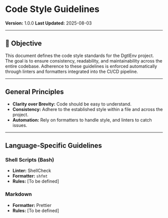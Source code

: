 # Code Style Guidelines

**Version:** 1.0.0
**Last Updated:** 2025-08-03

---

## 🎯 **Objective**

This document defines the code style standards for the DgtlEnv project. The goal is to ensure consistency, readability, and maintainability across the entire codebase. Adherence to these guidelines is enforced automatically through linters and formatters integrated into the CI/CD pipeline.

---

## **General Principles**

- **Clarity over Brevity:** Code should be easy to understand.
- **Consistency:** Adhere to the established style within a file and across the project.
- **Automation:** Rely on formatters to handle style, and linters to catch issues.

---

## **Language-Specific Guidelines**

### **Shell Scripts (Bash)**
- **Linter:** ShellCheck
- **Formatter:** `shfmt`
- **Rules:** [To be defined]

### **Markdown**
- **Formatter:** Prettier
- **Rules:** [To be defined]
